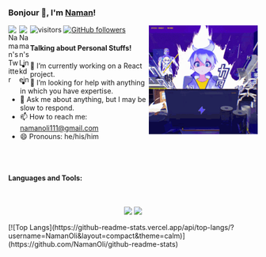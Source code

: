 ### Bonjour 👋, I'm [Naman](https://namanoli.wordpress.com/)!

<a href="https://twitter.com/Oli_Naman">
  <img align="left" alt="Naman's Twitter" width="22px" src="https://cdn.jsdelivr.net/npm/simple-icons@v3/icons/twitter.svg" />
</a>
<a href="https://www.linkedin.com/in/naman-oli-01627518b/">
  <img align="left" alt="Naman's Linkdein" width="22px" src="https://cdn.jsdelivr.net/npm/simple-icons@v3/icons/linkedin.svg" />
</a>

<img src='media.gif' align='right'>

![visitors](https://visitor-badge.laobi.icu/badge?page_id=NamanOli.NamanOli)
[![GitHub followers](https://img.shields.io/github/followers/NamanOli.svg?style=social&label=Follow)](https://github.com/NamanOli?tab=followers)

#### Talking about Personal Stuffs!



- 🔭 I’m currently working on a React project.
- 🤔 I’m looking for help with anything in which you have expertise.
- 💬 Ask me about anything, but I may be slow to respond.
- 📫 How to reach me: namanoli111@gmail.com
- 😄 Pronouns: he/his/him

</br>

<br>

#### Languages and Tools:


<br>
<p align="center">
	
  <img width="48%" src="https://github-readme-stats.vercel.app/api?username=NamanOli&show_icons=true&theme=calm" />
  <img width="48%" src="https://github-readme-streak-stats.herokuapp.com/?user=NamanOli&theme=calm" />
</p>
[![Top Langs](https://github-readme-stats.vercel.app/api/top-langs/?username=NamanOli&layout=compact&theme=calm)](https://github.com/NamanOli/github-readme-stats)
